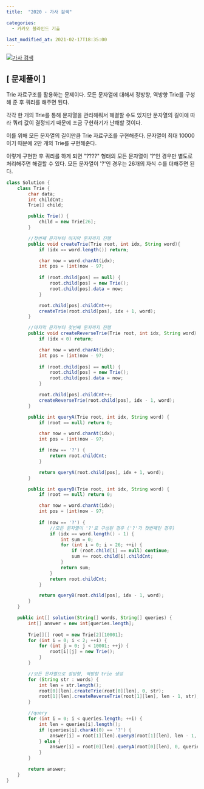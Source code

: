 ```yaml
---
title:  "2020 - 가사 검색"

categories:
  - 카카오 블라인드 기출
  
last_modified_at: 2021-02-17T18:35:00
---
```


[![가사 검색](https://user-images.githubusercontent.com/53072057/108160184-f4d40480-712b-11eb-9c03-2258dab28ed7.JPG)](https://programmers.co.kr/learn/courses/30/lessons/60060)  

<h2>[ 문제풀이 ]</h2>  
Trie 자료구조를 활용하는 문제이다. 모든 문자열에 대해서 정방향, 역방향 Trie를 구성해 준 후 쿼리를 해주면 된다.  

각각 한 개의 Trie를 통해 문자열을 관리해줘서 해결할 수도 있지만 문자열의 길이에 따라 쿼리 값이 결정되기 때문에 조금 구현하기가 난해할 것이다.  

이를 위해 모든 문자열의 길이만큼 Trie 자료구조를 구현해준다. 문자열이 최대 10000이기 때문에 2만 개의 Trie를 구현해준다.  

이렇게 구현한 후 쿼리를 하게 되면 "????" 형태의 모든 문자열이 '?'인 경우만 별도로 처리해주면 해결할 수 있다. 모든 문자열이 '?'인 경우는 26개의 자식 수를 더해주면 된다.  

```java
class Solution {
	class Trie {
		char data;
		int childCnt;
		Trie[] child;

		public Trie() {
			child = new Trie[26];
		}

        //첫번째 문자부터 마지막 문자까지 진행
		public void createTrie(Trie root, int idx, String word){
			if (idx == word.length()) return;

			char now = word.charAt(idx);
			int pos = (int)now - 97;
			
			if (root.child[pos] == null) {
				root.child[pos] = new Trie();
				root.child[pos].data = now;
			}

			root.child[pos].childCnt++;
			createTrie(root.child[pos], idx + 1, word);
		}

        //마지막 문자부터 첫번째 문자까지 진행
		public void createReverseTrie(Trie root, int idx, String word) {
			if (idx < 0) return;

			char now = word.charAt(idx);
			int pos = (int)now - 97;
			
			if (root.child[pos] == null) {
				root.child[pos] = new Trie();
				root.child[pos].data = now;
			}

			root.child[pos].childCnt++;
			createReverseTrie(root.child[pos], idx - 1, word);
		}

		public int queryA(Trie root, int idx, String word) {
			if (root == null) return 0;

			char now = word.charAt(idx);
			int pos = (int)now - 97;

			if (now == '?') {
				return root.childCnt;
			}

			return queryA(root.child[pos], idx + 1, word);
		}

		public int queryB(Trie root, int idx, String word) {
			if (root == null) return 0;

			char now = word.charAt(idx);
			int pos = (int)now - 97;
			
			if (now == '?') {
                //모든 문자열이 '?'로 구성된 경우 ('?'가 첫번째인 경우)
				if (idx == word.length() - 1) {
					int sum = 0;
					for (int i = 0; i < 26; ++i) {
						if (root.child[i] == null) continue;
						sum += root.child[i].childCnt;
					}
					return sum;
				}
				return root.childCnt;
			}

			return queryB(root.child[pos], idx - 1, word);
		}
	}

	public int[] solution(String[] words, String[] queries) {
		int[] answer = new int[queries.length];
		
		Trie[][] root = new Trie[2][10001];
		for (int i = 0; i < 2; ++i) {
			for (int j = 0; j < 10001; ++j) {
				root[i][j] = new Trie();
			}
		}

        //모든 문자열으로 정방향, 역방향 trie 생성
		for (String str : words) {
			int len = str.length();
			root[0][len].createTrie(root[0][len], 0, str);
			root[1][len].createReverseTrie(root[1][len], len - 1, str);
		}

        //query
		for (int i = 0; i < queries.length; ++i) {
			int len = queries[i].length();
			if (queries[i].charAt(0) == '?') {
				answer[i] = root[1][len].queryB(root[1][len], len - 1, queries[i]);
			} else {
				answer[i] = root[0][len].queryA(root[0][len], 0, queries[i]);
			}
		}

		return answer;
	}
}
```
